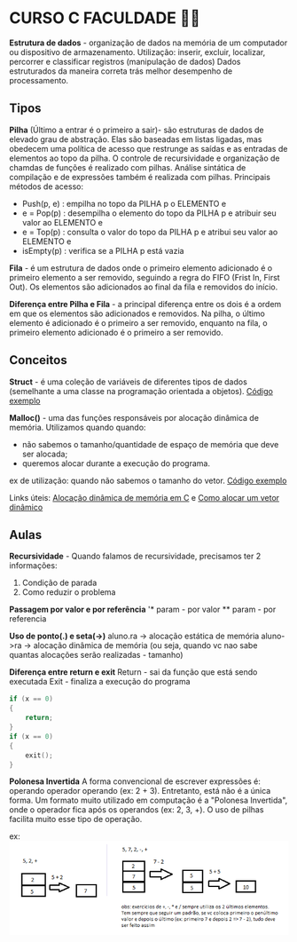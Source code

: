 # CURSO C FACULDADE 👩‍🎓
**Estrutura de dados** - organização de dados na memória de um computador ou dispositivo de armazenamento. Utilização: inserir, excluir, localizar, percorrer e classificar registros (manipulação de dados)
Dados estruturados da maneira correta trás melhor desempenho de processamento.

## Tipos
**Pilha** (Último a entrar é o primeiro a sair)- são estruturas de dados de elevado grau de abstração. Elas são baseadas em listas ligadas, mas obedecem uma política de acesso que restrunge as saídas e as entradas de elementos ao topo da pilha. O controle de recursividade e organização de chamdas de funções é realizado com pilhas. Análise sintática de compilação e de expressões também é realizada com pilhas.
Principais métodos de acesso:
- Push(p, e) : empilha no topo da PILHA p o ELEMENTO e
- e = Pop(p) : desempilha o elemento do topo da PILHA p e atribuir seu valor ao ELEMENTO e
- e = Top(p) : consulta o valor do topo da PILHA p e atribui seu valor ao ELEMENTO e
- isEmpty(p) : verifica se a PILHA p está vazia

**Fila** - é um estrutura de dados onde o primeiro elemento adicionado é o primeiro elemento a ser removido, seguindo a regra do FIFO (Frist In, First Out). Os elementos são adicionados ao final da fila e removidos do início.

**Diferença entre Pilha e Fila** - a principal diferença entre os dois é a ordem em que os elementos são adicionados e removidos. Na pilha, o último elemento é adicionado é o primeiro a ser removido, enquanto na fila, o primeiro elemento adicionado é o primeiro a ser removido.

## Conceitos
**Struct** - é uma coleção de variáveis de diferentes tipos de dados (semelhante a uma classe na programação orientada a objetos).
[Código exemplo](/conceitos/struct.c)

**Malloc()** - uma das funções responsáveis por alocação dinâmica de memória. 
Utilizamos quando quando:
 - não sabemos o tamanho/quantidade de espaço de memória que deve ser alocada;
 - queremos alocar durante a execução do programa.

ex de utilização: quando não sabemos o tamanho do vetor. [Código exemplo](/conceitos/malloc.c)

Links úteis: 
[Alocação dinâmica de memória em C](https://www.programiz.com/c-programming/c-dynamic-memory-allocation) e
[Como alocar um vetor dinâmico](https://wagnergaspar.com/como-alocar-um-vetor-dinamico-na-linguagem-c/)

## Aulas

**Recursividade** - Quando falamos de recursividade, precisamos ter 2 informações:
1) Condição de parada
2) Como reduzir o problema

**Passagem por valor e por referência**
'* param - por valor
** param - por referencia

**Uso de ponto(.) e seta(->)**
aluno.ra -> alocação estática de memória
aluno->ra -> alocação dinâmica de memória (ou seja, quando vc nao sabe quantas alocações serão realizadas - tamanho)

**Diferença entre return e exit**
Return - sai da função que está sendo executada
Exit - finaliza a execução do programa
``` C
if (x == 0)
{
    return;
}
if (x == 0)
{
    exit();
}
```

**Polonesa Invertida**
A forma convencional de escrever expressões é: operando operador operando (ex: 2 + 3). Entretanto, está não é a única forma. Um formato muito utilizado em computação é a "Polonesa Invertida", onde o operador fica após os operandos (ex: 2, 3, +). O uso de pilhas facilita muito esse tipo de operação.

ex:
![ex notação polonesa invertida](/c/segundo_ano/estrutura_dados/imagens/ex_polonesa_invertida.png)